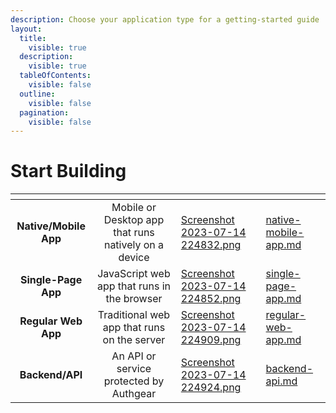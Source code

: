 ```yaml
---
description: Choose your application type for a getting-started guide
layout:
  title:
    visible: true
  description:
    visible: true
  tableOfContents:
    visible: false
  outline:
    visible: false
  pagination:
    visible: false
---
```


# Start Building

<table data-view="cards" data-full-width="false"><thead><tr><th align="center"></th><th align="center"></th><th data-hidden data-card-cover data-type="files"></th><th data-hidden data-card-target data-type="content-ref"></th></tr></thead><tbody><tr><td align="center"><strong>Native/Mobile App</strong></td><td align="center">Mobile or Desktop app that runs natively on a device</td><td><a href="../../.gitbook/assets/Screenshot 2023-07-14 224832.png">Screenshot 2023-07-14 224832.png</a></td><td><a href="native-mobile-app.md">native-mobile-app.md</a></td></tr><tr><td align="center"><strong>Single-Page App</strong></td><td align="center">JavaScript web app that runs in the browser</td><td><a href="../../.gitbook/assets/Screenshot 2023-07-14 224852.png">Screenshot 2023-07-14 224852.png</a></td><td><a href="single-page-app.md">single-page-app.md</a></td></tr><tr><td align="center"><strong>Regular Web App</strong></td><td align="center">Traditional web app that runs on the server</td><td><a href="../../.gitbook/assets/Screenshot 2023-07-14 224909.png">Screenshot 2023-07-14 224909.png</a></td><td><a href="regular-web-app.md">regular-web-app.md</a></td></tr><tr><td align="center"><strong>Backend/API</strong></td><td align="center">An API or service protected by Authgear</td><td><a href="../../.gitbook/assets/Screenshot 2023-07-14 224924.png">Screenshot 2023-07-14 224924.png</a></td><td><a href="backend-api.md">backend-api.md</a></td></tr></tbody></table>
